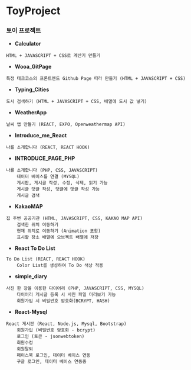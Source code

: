 # ToyProject

### 토이 프로젝트

- <b>Calculator</b>
```
HTML + JAVASCRIPT + CSS로 계산기 만들기
```

- <b>Wooa_GitPage</b>
```
특정 테크코스의 프론트엔드 Github Page 따라 만들기 (HTML + JAVASCRIPT + CSS)
```

- <b>Typing_Cities</b>
```
도시 검색하기 (HTML + JAVASCRIPT + CSS, 배열에 도시 값 넣기)
```

- <b>WeatherApp</b>
```
날씨 앱 만들기 (REACT, EXPO, Openweathermap API)
```

- <b>Introduce_me_React</b>
```
나를 소개합니다 (REACT, REACT HOOK)
```

- <b>INTRODUCE_PAGE_PHP</b>
```
나를 소개합니다 (PHP, CSS, JAVASCRIPT)
    데이터 베이스를 연결 (MYSQL)
    게시판, 게시글 작성, 수정, 삭제, 읽기 가능
    게시글 댓글 작성, 댓글에 댓글 작성 가능
    게시글 검색
```

- <b>KakaoMAP</b>
```
집 주변 공공기관 (HTML, JAVASCRIPT, CSS, KAKAO MAP API)
    검색한 위치 이동하기
    현재 위치로 이동하기 (Animation 포함)
    표시할 장소 배열에 오브젝트 배열에 저장
```

- <b>React To Do List</b>
```
To Do List (REACT, REACT HOOK)
    Color List를 생성하여 To Do 색상 적용
```

- <b>simple_diary</b>
```
사진 한 장을 이용한 다이어리 (PHP, JAVASCRIPT, CSS, MYSQL)
    다이어리 게시글 등록 시 사진 파일 미리보기 가능
    회원가입 시 비밀번호 암호화(BCRYPT, HASH)
```

- <b>React-Mysql</b>
```
React 게시판 (React, Node.js, Mysql, Bootstrap)
    회원가입 (비밀번호 암호화 - bcrypt)
    로그인 (토큰 - jsonwebtoken)
    회원수정
    회원탈퇴
    페이스북 로그인, 데이터 베이스 연동
    구글 로그인, 데이터 베이스 연동중
```